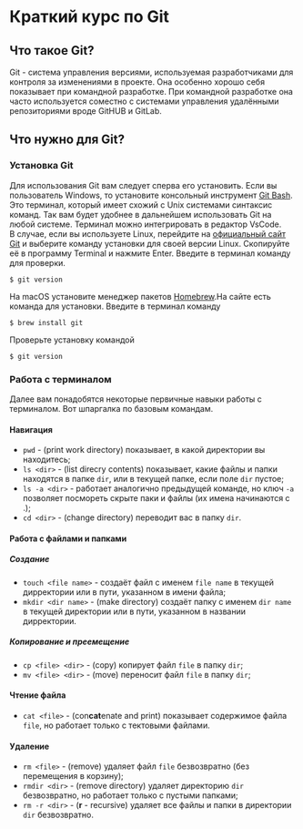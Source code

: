 # Краткий курс по Git
## Что такое Git?
Git - система управления версиями, используемая разработчиками для контроля за изменениями в проекте. Она особенно хорошо себя показывает при командной разработке. При командной разработке она часто используется соместно с системами управления удалёнными репозиториями вроде GitHUB и GitLab.


## Что нужно для Git?
### Установка Git
Для использования Git вам следует сперва его установить. Если вы пользователь Windows, то установите консольный инструмент [Git Bash](https://git-scm.com/download/win). Это терминал, который имеет схожий с Unix системами синтаксис команд. Так вам будет удобнее в дальнейшем использовать Git на любой системе. Терминал можно интегрировать в редактор VsCode.  
В случае, если вы используете Linux, перейдите на [официальный сайт Git](https://git-scm.com/download/linux) и выберите команду установки для своей версии Linux. Скопируйте её в программу Terminal и нажмите Enter. Введите в терминал команду для проверки.
```
$ git version
```
На macOS установите менеджер пакетов [Homebrew](https://brew.sh/).На сайте есть команда для установки. Введите в терминал команду
```
$ brew install git
```
Проверьте установку командой
```
$ git version
```

### Работа с терминалом
Далее вам понадобятся некоторые первичные навыки работы с терминалом.
Вот шпаргалка по базовым командам.
#### Навигация  
* ```pwd``` - (print work directory) показывает, в какой директории вы находитесь;  
* ```ls <dir>``` - (list direcry contents) показывает, какие файлы и папки находятся в папке ```dir```, или в текущей папке, если поле ```dir``` пустое;   
* ```ls -a <dir>``` - работает аналогично предыдущей команде, но ключ ```-a``` позволяет посмореть скрыте паки и файлы (их имена начинаются с .);   
* ```cd <dir>``` - (change directory) переводит вас в папку ```dir```.  
#### Работа с файлами и папками
##### Создание
* ```touch <file name>``` - создаёт файл с именем ```file name``` в текущей дирректории или в пути, указанном в имени файла;   
* ```mkdir <dir name>``` - (make directory) создаёт папку с именем ```dir name``` в текущей директории или в пути, указанном в названии дирректории.   
##### Копирование и преемещение
* ```cp <file> <dir>``` - (copy) копирует файл ```file```  в папку ```dir```;  
* ```mv <file> <dir>``` - (move) переносит файл ```file``` в папку ```dir```;  
#### Чтение файла
* ```cat <file>``` - (con**cat**enate and print) показывает содержимое файла ```file```, но работает только с тектовыми файлами.  
#### Удаление
* ```rm <file>``` - (remove) удаляет файл ```file``` безвозвратно (без перемещения в корзину); 
* ```rmdir <dir>``` - (remove directory) удаляет директорию ```dir``` безвозвратно, но работает только с пустыми папками; 
* ```rm -r <dir>``` - (**r** - recursive) удаляет все файлы и папки в директории ```dir``` безвозвратно.  



